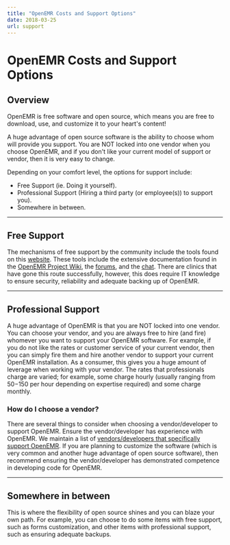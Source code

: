 ```yaml
---
title: "OpenEMR Costs and Support Options"
date: 2018-03-25
url: support
---
```


# OpenEMR Costs and Support Options

## Overview
OpenEMR is free software and open source, which means you are free to download, use, and customize it to your heart's content!

A huge advantage of open source software is the ability to choose whom will provide you support.
You are NOT locked into one vendor when you choose OpenEMR, and if you don't like your current
model of support or vendor, then it is very easy to change.

Depending on your comfort level, the options for support include:

* Free Support (ie. Doing it yourself).
* Professional Support (Hiring a third party (or employee(s)) to support you).
* Somewhere in between.

---

## Free Support
The mechanisms of free support by the community include the tools found on this
[website](https://www.open-emr.org). These tools include the extensive documentation
found in the [OpenEMR Project Wiki](https://www.open-emr.org/wiki/index.php/OpenEMR_Wiki_Home_Page),
the [forums](https://community.open-emr.org/), and the [chat](https://www.open-emr.org/chat).
There are clinics that have gone this route successfully, however, this does require IT
knowledge to ensure security, reliability and adequate backing up of OpenEMR.

---

## Professional Support
A huge advantage of OpenEMR is that you are NOT locked into one vendor. You can choose your vendor,
and you are always free to hire (and fire) whomever you want to support your OpenEMR software.
For example, if you do not like the rates or customer service of your current vendor, then you
can simply fire them and hire another vendor to support your current OpenEMR installation. As a
consumer, this gives you a huge amount of leverage when working with your vendor. The rates that
professionals charge are varied; for example, some charge hourly (usually ranging from $50-$150 per hour depending
on expertise required) and some charge monthly.

### How do I choose a vendor?
There are several things to consider when choosing a vendor/developer
to support OpenEMR. Ensure the vendor/developer has experience with OpenEMR. We maintain a list of
[vendors/developers that specifically support OpenEMR](https://www.open-emr.org/wiki/index.php/Professional_Support).
If you are planning to customize the software (which is very common and another huge advantage of
open source software), then recommend ensuring the vendor/developer has demonstrated competence
in developing code for OpenEMR.

---

## Somewhere in between
This is where the flexibility of open source shines and you can blaze your own path. For example, you
can choose to do some items with free support, such as forms customization, and other items with
professional support, such as ensuring adequate backups.
